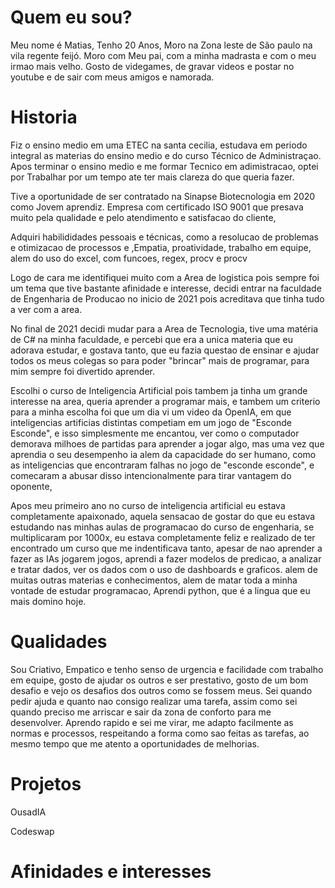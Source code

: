 # Quem eu sou?

Meu nome é Matias, Tenho 20 Anos, Moro na Zona leste de São paulo na vila regente feijó.
Moro com Meu pai, com a minha madrasta e com o meu irmao mais velho.
Gosto de videgames, de gravar videos e postar no youtube e de sair com meus amigos e namorada.


# Historia

Fiz o ensino medio em uma ETEC na santa cecilia, estudava em periodo integral as materias do ensino medio e do curso Técnico de Administraçao.
Apos terminar o ensino medio e me formar Tecnico em adimistracao, optei por Trabalhar por um tempo ate ter mais clareza do que queria fazer.

Tive a oportunidade de ser contratado na Sinapse Biotecnologia em 2020 como Jovem aprendiz.
Empresa com certificado ISO 9001 que presava muito pela qualidade e pelo atendimento e satisfacao do cliente,

Adquiri habilididades pessoais e técnicas, como a resolucao de problemas e otimizacao de processos e ,Empatia, proatividade, trabalho em equipe, alem do uso do excel, com funcoes, regex, procv e procv

Logo de cara me identifiquei muito com a Area de logistica pois sempre foi um tema que tive bastante afinidade e interesse, decidi entrar na faculdade de Engenharia de Producao no inicio de 2021 pois acreditava que tinha tudo a ver com a area.

No final de 2021 decidi mudar para a Area de Tecnologia, tive uma matéria de C# na minha faculdade, e percebi que era a unica materia que eu adorava estudar, e gostava tanto, que eu fazia questao de ensinar e ajudar todos os meus colegas so para poder "brincar" mais de programar, para mim sempre foi divertido aprender.

Escolhi o curso de Inteligencia Artificial pois tambem ja tinha um grande interesse na area, queria aprender a programar mais, e tambem um criterio para a minha escolha foi que um dia vi um video da OpenIA, em que inteligencias artificias distintas competiam em um jogo de "Esconde Esconde", e isso simplesmente me encantou, ver como o computador demorava milhoes de partidas para aprender a jogar algo, mas uma vez que aprendia o seu desempenho ia alem da capacidade do ser humano, como as inteligencias que encontraram falhas no jogo de "esconde esconde", e comecaram a abusar disso intencionalmente para tirar vantagem do oponente,

Apos meu primeiro ano no curso de inteligencia artificial eu estava completamente apaixonado, aquela sensacao de gostar do que eu estava estudando nas minhas aulas de programacao do curso de engenharia, se multiplicaram por 1000x, eu estava completamente feliz e realizado de ter encontrado um curso que me indentificava tanto, apesar de nao aprender a fazer as IAs jogarem jogos, aprendi a fazer modelos de predicao, a analizar e tratar dados, ver os dados com o uso de dashboards e graficos. alem de muitas outras materias e conhecimentos, alem de matar toda a minha vontade de estudar programacao, Aprendi python, que é a lingua que eu mais domino hoje.

# Qualidades

Sou Criativo, Empatico e tenho senso de urgencia e facilidade com trabalho em equipe, gosto de ajudar os outros e ser prestativo, gosto de um bom desafio e vejo os desafios dos outros como se fossem meus. Sei quando pedir ajuda e quanto nao consigo realizar uma tarefa, assim como sei quando preciso me arriscar e sair da zona de conforto para me desenvolver. Aprendo rapido e sei me virar, me adapto facilmente as normas e processos, respeitando a forma como sao feitas as tarefas, ao mesmo tempo que me atento a oportunidades de melhorias.


# Projetos

OusadIA



Codeswap




# Afinidades e interesses